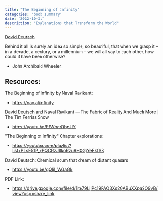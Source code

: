 ```yaml
---
title: "The Beginning of Infinity"
categories: "book summary"
date: "2022-10-31"
description: "Explanations that Transform the World"
---
```


[David Deutsch](!https://en.wikipedia.org/wiki/David_Deutsch)

Behind it all is surely an idea so simple, so beautiful, that when
we grasp it – in a decade, a century, or a millennium – we will
all say to each other, how could it have been otherwise?

- John Archibald Wheeler,

## Resources:

The Beginning of Infinity by Naval Ravikant:
- https://nav.al/infinity 

David Deutsch and Naval Ravikant — The Fabric of Reality And Much More | The Tim Ferriss Show
- https://youtu.be/FfWbcrObpUY

"The Beginning of Infinity" Chapter explorations:
- https://youtube.com/playlist?list=PLsE51P_yPQCRzJItkoRzu9HOGjYeFkfSB

David Deutsch: Chemical scum that dream of distant quasars
- https://youtu.be/gQliI_WGaGk

PDF Link:
- https://drive.google.com/file/d/1ite79LjlPc19PAO3Xs2GABuXXpaSO9vB/view?usp=share_link
